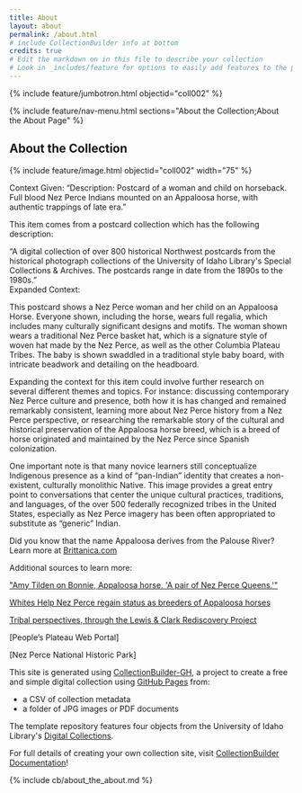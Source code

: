 ```yaml
---
title: About
layout: about
permalink: /about.html
# include CollectionBuilder info at bottom
credits: true
# Edit the markdown on in this file to describe your collection
# Look in _includes/feature for options to easily add features to the page
---
```


{% include feature/jumbotron.html objectid="coll002" %}

{% include feature/nav-menu.html sections="About the Collection;About the About Page" %}

## About the Collection

{% include feature/image.html objectid="coll002" width="75" %}
<br>

Context Given: “Description: Postcard of a woman and child on horseback. Full blood Nez Perce Indians mounted on an Appaloosa horse, with authentic trappings of late era.”

This item comes from a postcard collection which has the following description:

“A digital collection of over 800 historical Northwest postcards from the historical photograph collections of the University of Idaho Library's Special Collections & Archives. The postcards range in date from the 1890s to the 1980s.”
<br>
Expanded Context:

This postcard shows a Nez Perce woman and her child on an Appaloosa Horse. Everyone shown, including the horse, wears full regalia, which includes many culturally significant designs and motifs. The woman shown wears a traditional Nez Perce basket hat, which is a signature style of woven hat made by the Nez Perce, as well as the other Columbia Plateau Tribes. The baby is shown swaddled in a traditional style baby board, with intricate beadwork and detailing on the headboard.

Expanding the context for this item could involve further research on several different themes and topics. For instance: discussing contemporary Nez Perce culture and presence, both how it is has changed and remained remarkably consistent, learning more about Nez Perce history from a Nez Perce perspective, or researching the remarkable story of the cultural and historical preservation of the Appaloosa horse breed, which is a breed of horse originated and maintained by the Nez Perce since Spanish colonization.

One important note is that many novice learners still conceptualize Indigenous presence as a kind of “pan-Indian” identity that creates a non-existent, culturally monolithic Native. This image provides a great entry point to conversations that center the unique cultural practices, traditions, and languages, of the over 500 federally recognized tribes in the United States, especially as Nez Perce imagery has been often appropriated to substitute as “generic” Indian.

Did you know that the name Appaloosa derives from the Palouse River? Learn more at [Brittanica.com](https://www.britannica.com/animal/Appaloosa)

Additional sources to learn more:

["Amy Tilden on Bonnie, Appaloosa horse. 'A pair of Nez Perce Queens.'"](https://digital.lib.uidaho.edu/digital/collection/nwpostcards/id/741/rec/1)

[Whites Help Nez Perce regain status as breeders of Appaloosa horses](https://www.lib.uidaho.edu/digital/mccall/items/mccall430.html)
    
[Tribal perspectives, through the Lewis & Clark Rediscovery Project](   https://www.lib.uidaho.edu/digital/L3/ShowOneObjectSiteID34ObjectID85.html)
    
[People’s Plateau Web Portal]

[Nez Perce National Historic Park]









This site is generated using [CollectionBuilder-GH](https://collectionbuilding.github.io/gh/), a project to create a free and simple digital collection using [GitHub Pages](https://pages.github.com/) from: 

- a CSV of collection metadata
- a folder of JPG images or PDF documents

The template repository features four objects from the University of Idaho Library's [Digital Collections](https://www.lib.uidaho.edu/digital). 

For full details of creating your own collection site, visit [CollectionBuilder Documentation](https://collectionbuilder.github.io/cb-docs/)!

<!-- IMPORTANT!!! DELETE this comment and the include below when you are finished editing this page for your collection. The include below introduces about page features. They will show up on your collection's about page until you delete it.  -->
{% include cb/about_the_about.md %} 
